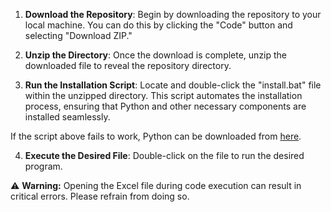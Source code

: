 1. **Download the Repository**: Begin by downloading the repository to your local machine. You can do this by clicking the "Code" button and selecting "Download ZIP."

2. **Unzip the Directory**: Once the download is complete, unzip the downloaded file to reveal the repository directory.

3. **Run the Installation Script**: Locate and double-click the "install.bat" file within the unzipped directory. This script automates the installation process, ensuring that Python and other necessary components are installed seamlessly.

If the script above fails to work, Python can be downloaded from [here]("https://www.python.org/ftp/python/3.10.2/python-3.10.2-amd64.exe").

4. **Execute the Desired File**: Double-click on the file to run the desired program. 

⚠️ **Warning:** Opening the Excel file during code execution can result in critical errors. Please refrain from doing so.
